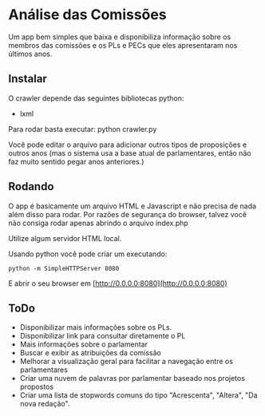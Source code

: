 # Análise das Comissões

Um app bem simples que baixa e disponibiliza informação sobre os membros das comissões e os PLs e PECs que eles apresentaram nos últimos anos.

## Instalar
O crawler depende das seguintes bibliotecas python:
* lxml
    
Para rodar basta executar: 
    python crawler.py

Você pode editar o arquivo para adicionar outros tipos de proposições e outros anos (mas o sistema usa a base atual de parlamentares, então não faz muito sentido pegar anos anteriores.)

## Rodando
O app é basicamente um arquivo HTML e Javascript e não precisa de nada além disso para rodar.
Por razões de segurança do browser, talvez você não consiga rodar apenas abrindo o arquivo index.php

Utilize algum servidor HTML local.

Usando python você pode criar um executando:

    python -m SimpleHTTPServer 8080
    
E abrir o seu browser em [http://0.0.0.0:8080](http://0.0.0.0:8080)


## ToDo
* Disponibilizar mais informações sobre os PLs.
* Disponibilizar link para consultar diretamente o PL
* Mais informações sobre o parlamentar
* Buscar e exibir as atribuições da comissão
* Melhorar a visualização geral para facilitar a navegação entre os parlamentares
* Criar uma nuvem de palavras por parlamentar baseado nos projetos propostos
* Criar uma lista de stopwords comuns do tipo "Acrescenta", "Altera", "Da nova redação".
